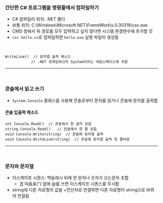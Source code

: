 ### 간단한 C# 프로그램을 명령줄에서 컴파일하기
- C# 컴파일러 위치: .NET 폴더
- 보통 위치: C:\Windows\Microsoft.NET\FrameWork\v.0.30319\csc.exe
- CMD 창에서 위 경로를 모두 입력하고 싶지 않다면 시스템 환경변수에 추가할 것
- `csc hello.cs`로 컴파일하면 `hello.exe` 실행 파일이 생성됨

<br />

```
WriteLine()  // 문자열 출력 메소드
            // .NET 프레임워크의 System이라는 네임스페이스에 속함
```

***
<br />

### 콘솔에서 읽고 쓰기
- `System.Console` 클래스를 사용해 콘솔로부터 문자를 읽거나 콘솔에 문자를 출력함

#### 콘솔 입출력 메소드
```
int Console.Read()  // 콘솔에서 한 글자 읽음
string Console.Read()   // 콘솔에서 한 줄 읽음
void Console.Write(string)  // 콘솔에 문자열 출력
void Console.WriteLine(string)  // 콘솔에 문자열 출력 및 줄바꿈
```

***
<br />

### 문자와 문자열
- 이스케이프 시퀀스: 백슬래시 뒤에 한 문자나 숫자가 오는문자 조합
    - 겹 따옴표(") 앞에 @를 쓰면 이스케이프 시퀀스를 무시함
- string에 다른 자료형의 값을 +연산자로 연결하면 다른 자료형이 string으로 바뀌어 연결됨
